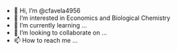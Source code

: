 - 👋 Hi, I’m @cfavela4956
- 👀 I’m interested in Economics and Biological Chemistry
- 🌱 I’m currently learning ...
- 💞️ I’m looking to collaborate on ...
- 📫 How to reach me ...

<!---
cfavela4956/cfavela4956 is a ✨ special ✨ repository because its `README.md` (this file) appears on your GitHub profile.
You can click the Preview link to take a look at your changes.
--->
